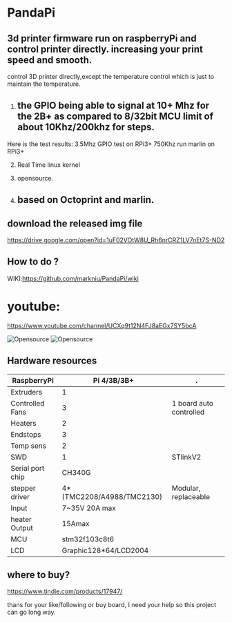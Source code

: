 # PandaPi
## 3d printer firmware run on raspberryPi and control printer directly. increasing your print speed and smooth. 
control 3D printer directly,except the temperature control which is just to maintain the temperature.

1. ## the GPIO being able to signal at 10+ Mhz for the 2B+ as compared to 8/32bit MCU limit of about 10Khz/200khz for steps.
Here is the test results:
3.5Mhz GPIO test on RPi3+
750Khz run marlin on RPi3+

2. Real Time linux kernel

3. opensource. 

4. ## based on Octoprint and marlin.

## download the released img file
https://drive.google.com/open?id=1uF02VOtW8U_Rh6nrCRZ1LV7nEt7S-ND2

## How to do ? 
WIKI:https://github.com/markniu/PandaPi/wiki

# youtube:
https://www.youtube.com/channel/UCXq9t12N4FJ8aEGx7SY5bcA

![Opensource](https://raw.githubusercontent.com/markniu/PandaPi/master/doc/dlg.png)
![Opensource](https://raw.githubusercontent.com/markniu/PandaPi/master/doc/case.jpg)

## Hardware resources
RaspberryPi | Pi 4/3B/3B+ | .
--- | --- | --- 
Extruders | 	1 | 	 
Controlled Fans | 	3	 |  1 board auto controlled
Heaters   | 	2	 |  
Endstops   | 	3	 | 
Temp sens   | 	2	 | 
SWD   | 	1	 | STlinkV2
Serial port chip   | 	CH340G	 | 
stepper driver   |  4*(TMC2208/A4988/TMC2130)	 | Modular, replaceable
Input   | 	7~35V 20A max	 | 
heater Output   | 	15Amax	 | 
MCU   | 	stm32f103c8t6	 | 
LCD   | 	Graphic128*64/LCD2004	 | 

## where to buy?
https://www.tindie.com/products/17947/

thans for your like/following or buy board, I need your help so this project can go long way.
